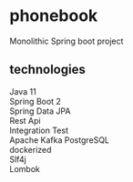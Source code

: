 # phonebook
Monolithic Spring boot project 

## technologies
Java 11 \
Spring Boot 2 \
Spring Data JPA \
Rest Api \
Integration Test \
Apache Kafka
PostgreSQL \
dockerized \
Slf4j \
Lombok
